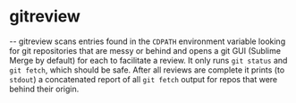 # gitreview
--
gitreview scans entries found in the `CDPATH` environment variable looking for
git repositories that are messy or behind and opens a git GUI (Sublime Merge by
default) for each to facilitate a review. It only runs `git status` and `git
fetch`, which should be safe. After all reviews are complete it prints (to
`stdout`) a concatenated report of all `git fetch` output for repos that were
behind their origin.

